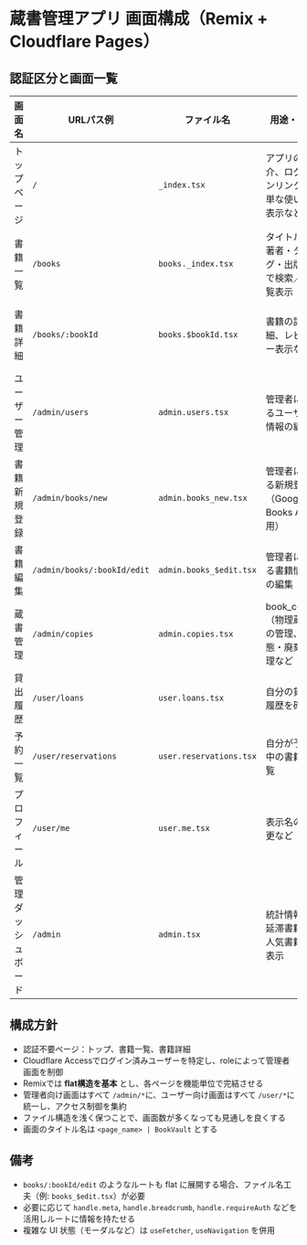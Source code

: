 # 蔵書管理アプリ 画面構成（Remix + Cloudflare Pages）

## 認証区分と画面一覧

| 画面名             | URLパス例                   | ファイル名              | 用途・概要                                         | 認証     | 進捗       |
| ------------------ | --------------------------- | ----------------------- | -------------------------------------------------- | -------- | ---------- |
| トップページ       | `/`                         | `_index.tsx`            | アプリの紹介、ログインリンク、簡単な使い方表示など | 不要     | ✅ 実装済み |
| 書籍一覧           | `/books`                    | `books._index.tsx`      | タイトル・著者・タグ・出版社で検索／一覧表示       | 不要     | ✅ 実装済み |
| 書籍詳細           | `/books/:bookId`            | `books.$bookId.tsx`     | 書籍の詳細、レビュー表示など                       | 不要     | ✅ 実装済み |
| ユーザー管理       | `/admin/users`              | `admin.users.tsx`       | 管理者によるユーザー情報の編集                     | 管理者   | ⬜ 未着手   |
| 書籍新規登録       | `/admin/books/new`          | `admin.books_new.tsx`   | 管理者による新規登録（Google Books API使用）       | 管理者   | ⬜ 未着手   |
| 書籍編集           | `/admin/books/:bookId/edit` | `admin.books_$edit.tsx` | 管理者による書籍情報の編集                         | 管理者   | ⬜ 未着手   |
| 蔵書管理           | `/admin/copies`             | `admin.copies.tsx`      | book_copies（物理蔵書）の管理、状態・廃棄管理など  | 管理者   | ⬜ 未着手   |
| 貸出履歴           | `/user/loans`               | `user.loans.tsx`        | 自分の貸出履歴を確認                               | ユーザー | ⬜ 未着手   |
| 予約一覧           | `/user/reservations`        | `user.reservations.tsx` | 自分が予約中の書籍一覧                             | ユーザー | ⬜ 未着手   |
| プロフィール       | `/user/me`                  | `user.me.tsx`           | 表示名の変更など                                   | ユーザー | ✅ 実装済み |
| 管理ダッシュボード | `/admin`                    | `admin.tsx`             | 統計情報、延滞書籍、人気書籍の表示                 | 管理者   | ⬜ 未着手   |

## 構成方針
- 認証不要ページ：トップ、書籍一覧、書籍詳細
- Cloudflare Accessでログイン済みユーザーを特定し、roleによって管理者画面を制御
- Remixでは **flat構造を基本** とし、各ページを機能単位で完結させる
- 管理者向け画面はすべて `/admin/*`に、ユーザー向け画面はすべて `/user/*`に統一し、アクセス制御を集約
- ファイル構造を浅く保つことで、画面数が多くなっても見通しを良くする
- 画面のタイトル名は `<page_name> | BookVault` とする

## 備考
- `books/:bookId/edit` のようなルートも flat に展開する場合、ファイル名工夫（例: `books_$edit.tsx`）が必要
- 必要に応じて `handle.meta`, `handle.breadcrumb`, `handle.requireAuth` などを活用しルートに情報を持たせる
- 複雑な UI 状態（モーダルなど）は `useFetcher`, `useNavigation` を併用
